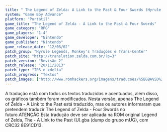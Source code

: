 ```yaml
---
title: " The Legend of Zelda: A Link to the Past & Four Swords (Hyrule Legends, Monkey's Traduções e Trans-Center)"
system: "Game Boy Advance"
platform: "Portátil"
game_title: "The Legend of Zelda - A Link to the Past & Four Swords"
game_category: "RPG"
game_players: "1-4"
game_developer: "Nintendo"
game_publisher: "Nintendo"
game_release_date: "12/03/02"
patch_group: "Hyrule Legends, Monkey's Traduções e Trans-Center"
patch_site: "http://translation.zelda.com.br/?p=3"
patch_version: "Revisão 2"
patch_release: "20/11/2013"
patch_type: "IPS e xdelta"
patch_progress: "Textos"
patch_images: ["http://www.romhackers.org/imagens/traducoes/%5BGBA%5D%20Legend%20of%20Zelda,%20The%20-%20A%20Link%20to%20the%20Past%20-%20Hyrule%20Legends%20-%201.png","http://www.romhackers.org/imagens/traducoes/%5BGBA%5D%20Legend%20of%20Zelda,%20The%20-%20A%20Link%20to%20the%20Past%20-%20Hyrule%20Legends%20-%202.png","http://www.romhackers.org/imagens/traducoes/%5BGBA%5D%20Legend%20of%20Zelda,%20The%20-%20A%20Link%20to%20the%20Past%20-%20Hyrule%20Legends%20-%203.png"]
---
```

A tradução está com todos os textos traduzidos e acentuados, além disso, os gráficos também foram modificados. Nesta versão, apenas The Legend of Zelda - A Link to the Past está traduzido, mas os autores informaram que pretendem traduzir The Legend of Zelda - Four Swords no futuro.ATENÇÃO:Esta tradução deve ser aplicada na ROM original Legend of Zelda, The - A Link to the Past (U).gba (dump do grupo mUG), com CRC32 8E91CD13.